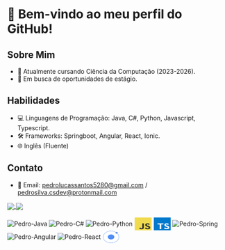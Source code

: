 # 👋 Bem-vindo ao meu perfil do GitHub!

## Sobre Mim
- 🌱 Atualmente cursando Ciência da Computação (2023-2026).
- 🔭 Em busca de oportunidades de estágio.

## Habilidades
- 💻 Linguagens de Programação: Java, C#, Python, Javascript, Typescript.
- 🛠️ Frameworks: Springboot, Angular, React, Ionic.
- 🌐 Inglês (Fluente)

## Contato
- 📧 Email: pedrolucassantos5280@gmail.com / pedrosilva.csdev@protonmail.com

<div display="flex">
<a href="https://github.com/anuraghazra/github-readme-stats">
  <img height=170 align="center" src="https://github-readme-stats.vercel.app/api?username=PedroSilvaCsDEV&theme=dark&show_icons=true" />
</a>
<a href="https://github.com/anuraghazra/convoychat">
  <img height=170 align="center" src="https://github-readme-stats.vercel.app/api/top-langs?username=PedroSilvaCsDEV&layout=compact&langs_count=8&card_width=320&theme=dark" />
</a>
</div>

<br>

<div display = "flex">
  <img align="center" alt="Pedro-Java" height="30" width="40" src="https://cdn.jsdelivr.net/gh/devicons/devicon/icons/java/java-original.svg" />
  <img align="center" alt="Pedro-C#" height="30" width="40" src="https://cdn.jsdelivr.net/gh/devicons/devicon/icons/csharp/csharp-original.svg" />
  <img align="center" alt="Pedro-Python" height="30" width="40" src="https://cdn.jsdelivr.net/gh/devicons/devicon/icons/python/python-original.svg" />
  <img align="center" alt="Pedro-Js" height="30" width="40" src="https://raw.githubusercontent.com/devicons/devicon/master/icons/javascript/javascript-original.svg"/>
  <img align="center" alt="Pedro-Ts" height="30" width="40" src="https://raw.githubusercontent.com/devicons/devicon/master/icons/typescript/typescript-original.svg"/>
  <img align="center" alt="Pedro-Spring" height="30" width="40" src="https://cdn.jsdelivr.net/gh/devicons/devicon/icons/spring/spring-original.svg" />
  <img align="center" alt="Pedro-Angular" height="30" width="40" src="https://cdn.jsdelivr.net/gh/devicons/devicon/icons/angular/angular-original.svg" />
  <img align="center" alt="Pedro-React" height="30" width="40" src="https://cdn.jsdelivr.net/gh/devicons/devicon/icons/react/react-original.svg" />
  <img align="center" alt="Pedro-Ionic" height="30" width="40" src="https://raw.githubusercontent.com/devicons/devicon/master/icons/ionic/ionic-original.svg"/>
</div>
